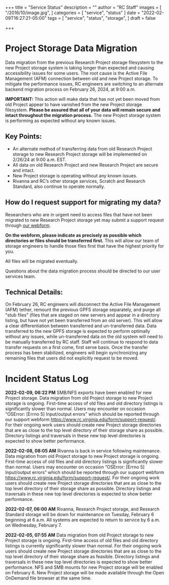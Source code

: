 +++
title = "Service Status"
description = ""
author = "RC Staff"
images = [
  "/2016/10/image.jpg",
]
categories = [
  "service", "status"
]
date = "2022-02-09T16:27:21-05:00"
tags = [
  "service",
  "status",
  "storage",
]
draft = false

+++

# Project Storage Data Migration

Data migration from the previous Research Project storage filesystem to the new Project storage system is taking longer than expected and causing accessibility issues for some users. The root cause is the Active File Management (AFM) connection between old and new Project storage. To mitigate the performance issues, RC engineers are switching to an alternate backend migration process on February 26, 2024, at 9:00 a.m.

**IMPORTANT:** This action will make data that has not yet been moved from old Project appear to have vanished from the new Project storage filesystem. **Please be assured that all of your data will remain secure and intact throughout the migration process.** The new Project storage system is performing as expected without any known issues.

## Key Points:

- An alternate method of transferring data from old Research Project storage to new Research Project storage will be implemented on 2/26/24 at 9:00 a.m. EST.
- All data on old Research Project and new Research Project are secure and intact.
- New Project storage is operating without any known issues.
- Rivanna and RC’s other storage services, Scratch and Research Standard, also continue to operate normally.

## How do I request support for migrating my data? 

Researchers who are in urgent need to access files that have not been migrated to new Research Project storage yet may submit a support request through [our webform](https://www.rc.virginia.edu/form/support-request/?category=Storage&request_title=Project%20storage%20data%20migration&description=Please%20indicate%20as%20precisely%20as%20possible%20which%20directories%20or%20files%20should%20be%20transferred%20first:).

**On the webform, please indicate as precisely as possible which directories or files should be transferred first.** This will allow our team of storage engineers to handle those files first that have the highest priority for you.

All files will be migrated eventually.

Questions about the data migration process should be directed to our user services team.

## Technical Details:

On February 26, RC engineers will disconnect the Active File Management (AFM) tether, remount the previous GPFS storage separately, and purge all "stub files" (files that are staged on new servers and appear in a directory listing, but have not yet been transferred from an old server). This will allow a clear differentiation between transferred and un-transferred data. Data transferred to the new GPFS storage is expected to perform optimally without any issues, while un-transferred data on the old system will need to be manually transferred by RC staff. Staff will continue to respond to data transfer requests on a first come, first serve basis. Once the transfer process has been stabilized, engineers will begin synchronizing any remaining files that users did not explicitly request to be moved.

# Incident Status Log

**2022-02-09, 06:22 PM**
SMB/NFS exports have been enabled for new Project storage. Data migration from old Project storage to new Project storage is ongoing. First-time access of old files and old directory listings is significantly slower than normal. Users may encounter on occasion “OSError: [Errno 5] Input/output errors” which should be reported through our support webform https://www.rc.virginia.edu/form/support-request/. For their ongoing work users should create new Project storage directories that are as close to the top level directory of their storage share as possible. Directory listings and traversals in these new top level directories is expected to show better performance. 

**2022-02-08, 08:05 AM**
Rivanna is back in service following maintenance. Data migration from old Project storage to new Project storage is ongoing. First-time access of old files and old directory listings is significantly slower than normal. Users may encounter on occasion “OSError: [Errno 5] Input/output errors” which should be reported through our support webform https://www.rc.virginia.edu/form/support-request/. For their ongoing work users should create new Project storage directories that are as close to the top level directory of their storage share as possible. Directory listings and traversals in these new top level directories is expected to show better performance.

**2022-02-07, 06:00 AM**
Rivanna, Research Project storage, and Research Standard storage will be down for maintenance on Tuesday, February 6 beginning at 6 a.m. All systems are expected to return to service by 6 a.m. on Wednesday, February 7.

**2022-02-05, 07:55 AM**
Data migration from old Project storage to new Project storage is ongoing. First-time access of old files and old directory listings is currently significantly slower than normal. For their ongoing work users should create new Project storage directories that are as close to the top level directory of their storage share as feasible. Directory listings and traversals in these new top level directories is expected to show better performance. NFS and SMB mounts for new Project storage will be enabled on February 6. New Project storage will be made available through the Open OnDemand file browser at the same time.